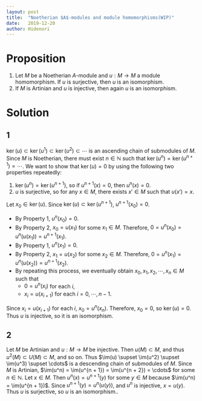 ```yaml
---
layout: post
title:  "Noetherian $A$-modules and module homomorphisms(WIP)"
date:   2019-12-20
author: Hidenori
---
```


# Proposition
1. Let $M$ be a Noetherian $A$-module and $u: M \rightarrow M$ a module homomorphism.
   If $u$ is surjective, then $u$ is an isomorphism.
1. If $M$ is Artinian and $u$ is injective, then again $u$ is an isomorphism.

# Solution
## 1
$\ker(u) \subset \ker(u^1) \subset \ker(u^2) \subset \cdots$ is an ascending chain of submodules of $M$.
Since $M$ is Noetherian, there must exist $n \in \mathbb{N}$ such that $\ker(u^n) = \ker(u^{n + 1}) = \cdots$.
We want to show that $\ker(u) = 0$ by using the following two properties repeatedly:

1. $\ker(u^n) = \ker(u^{n + 1})$, so if $u^{n + 1}(x) = 0$, then $u^n(x) = 0$.
1. $u$ is surjective, so for any $x \in M$, there exists $x' \in M$ such that $u(x') = x$.

Let $x_0 \in \ker(u)$.
Since $\ker(u) \subset \ker(u^{n + 1})$, $u^{n + 1}(x_0) = 0$.
* By Property 1, $u^n(x_0) = 0$.
* By Property 2, $x_0 = u(x_1)$ for some $x_1 \in M$.
  Therefore, $0 = u^n(x_0) = u^n(u(x_1)) = u^{n + 1}(x_1)$.
* By Property 1, $u^n(x_1) = 0$.
* By Property 2, $x_1 = u(x_2)$ for some $x_2 \in M$.
  Therefore, $0 = u^n(x_1) = u^n(u(x_2)) = u^{n + 1}(x_2)$.
* By repeating this process, we eventually obtain $x_0, x_1, x_2, \cdots, x_n \in M$ such that
  * $0 = u^{n}(x_i)$ for each $i$,
  * $x_i = u(x_{i + 1})$ for each $i = 0, \cdots, n - 1$.

Since $x_i = u(x_{i + 1})$ for each $i$, $x_0 = u^n(x_n)$.
Therefore, $x_0 = 0$, so $\ker(u) = 0$.
Thus $u$ is injective, so it is an isomorphism.

## 2
Let $M$ be Artinian and $u: M \rightarrow M$ be injective.
Then $u(M) \subset M$, and thus $u^2(M) \subset U(M) \subset M$, and so on.
Thus $\im(u) \supset \im(u^2) \supset \im(u^3) \supset \cdots$ is a descending chain of submodules of $M$.
Since $M$ is Artinian, $\im(u^n) = \im(u^{n + 1}) = \im(u^{n + 2}) = \cdots$ for some $n \in \mathbb{N}$.
Let $x \in M$.
Then $u^n(x) = u^{n + 1}(y)$ for some $y \in M$ because $\im(u^n) = \im(u^{n + 1})$.
Since $u^{n + 1}(y) = u^n(u(y))$, and $u^n$ is injective, $x = u(y)$.
Thus $u$ is surjective, so $u$ is an isomorphism..
